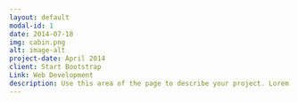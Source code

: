 ```yaml
---
layout: default
modal-id: 1
date: 2014-07-18
img: cabin.png
alt: image-alt
project-date: April 2014
client: Start Bootstrap
Link: Web Development
description: Use this area of the page to describe your project. Lorem ipsum dolor sit amet, consectetur adipisicing elit. Mollitia neque assumenda ipsam nihil, molestias magnam, recusandae quos quis inventore quisquam velit asperiores, vitae? Reprehenderit soluta, eos quod consequuntur itaque. Nam.
---
```

